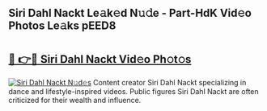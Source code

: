 ## Siri Dahl Nackt Le𝚊k𝚎d N𝚞𝚍e - Part-HdK Vid𝚎o Photos Le𝚊ks pEED8

# <h2><a href="http://fb4894.evod.top/?m=Siri+Dahl+Nackt">🔗 👉🔴 Siri Dahl Nackt Vid𝚎o Ph𝚘t𝚘s</a></h2>

[![Siri Dahl Nackt N𝚞d𝚎s](https://i.imgur.com/8V9OHl7.gif)](http://fb4894.evod.top/?m=Siri+Dahl+Nackt)
Content creator Siri Dahl Nackt specializing in dance and lifestyle-inspired videos. Public figures Siri Dahl Nackt are often criticized for their wealth and influence. 
